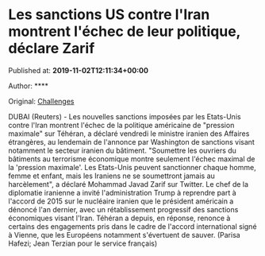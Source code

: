 
# Les sanctions US contre l'Iran montrent l'échec de leur politique, déclare Zarif

Published at: **2019-11-02T12:11:34+00:00**

Author: ****

Original: [Challenges](https://www.challenges.fr/monde/les-sanctions-us-contre-l-iran-montrent-l-echec-de-leur-politique-declare-zarif_682846)

DUBAI (Reuters) - Les nouvelles sanctions imposées par les Etats-Unis contre l'Iran montrent l'échec de la politique américaine de "pression maximale" sur Téhéran, a déclaré vendredi le ministre iranien des Affaires étrangères, au lendemain de l'annonce par Washington de sanctions visant notamment le secteur iranien du bâtiment.
"Soumettre les ouvriers du bâtiments au terrorisme économique montre seulement l'échec maximal de la 'pression maximale'. Les Etats-Unis peuvent sanctionner chaque homme, femme et enfant, mais les Iraniens ne se soumettront jamais au harcèlement", a déclaré Mohammad Javad Zarif sur Twitter.
Le chef de la diplomatie iranienne a invité l'administration Trump à reprendre part à l'accord de 2015 sur le nucléaire iranien que le président américain a dénoncé l'an dernier, avec un rétablissement progressif des sanctions économiques visant l'Iran.
Téhéran a depuis, en réponse, renonce à certains des engagements pris dans le cadre de l'accord international signé à Vienne, que les Européens notamment s'évertuent de sauver.
(Parisa Hafezi; Jean Terzian pour le service français)
